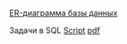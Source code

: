 [ER-диаграмма базы данных](https://github.com/zagirovaaa/Portfolio/blob/main/SQL/SQL%20Innopolis/ER_диаграмма_dvdrental.png)

Задачи в SQL [Script](https://github.com/zagirovaaa/Portfolio/blob/main/SQL/SQL%20Innopolis/Script-1.sql) [pdf](https://github.com/zagirovaaa/Portfolio/blob/main/SQL/SQL%20Innopolis/Script-1.pdf)
